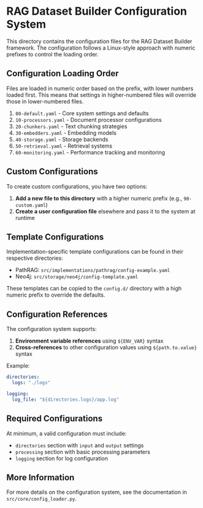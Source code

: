 # RAG Dataset Builder Configuration System

This directory contains the configuration files for the RAG Dataset Builder framework. The configuration follows a Linux-style approach with numeric prefixes to control the loading order.

## Configuration Loading Order

Files are loaded in numeric order based on the prefix, with lower numbers loaded first. This means that settings in higher-numbered files will override those in lower-numbered files.

1. `00-default.yaml` - Core system settings and defaults
2. `10-processors.yaml` - Document processor configurations
3. `20-chunkers.yaml` - Text chunking strategies
4. `30-embedders.yaml` - Embedding models
5. `40-storage.yaml` - Storage backends
6. `50-retrieval.yaml` - Retrieval systems 
7. `60-monitoring.yaml` - Performance tracking and monitoring

## Custom Configurations

To create custom configurations, you have two options:

1. **Add a new file to this directory** with a higher numeric prefix (e.g., `90-custom.yaml`)
2. **Create a user configuration file** elsewhere and pass it to the system at runtime

## Template Configurations

Implementation-specific template configurations can be found in their respective directories:

- PathRAG: `src/implementations/pathrag/config-example.yaml`
- Neo4j: `src/storage/neo4j/config-template.yaml`

These templates can be copied to the `config.d/` directory with a high numeric prefix to override the defaults.

## Configuration References

The configuration system supports:

1. **Environment variable references** using `${ENV_VAR}` syntax
2. **Cross-references** to other configuration values using `${path.to.value}` syntax

Example:
```yaml
directories:
  logs: "./logs"

logging:
  log_file: "${directories.logs}/app.log"
```

## Required Configurations

At minimum, a valid configuration must include:

- `directories` section with `input` and `output` settings
- `processing` section with basic processing parameters
- `logging` section for log configuration

## More Information

For more details on the configuration system, see the documentation in `src/core/config_loader.py`.
